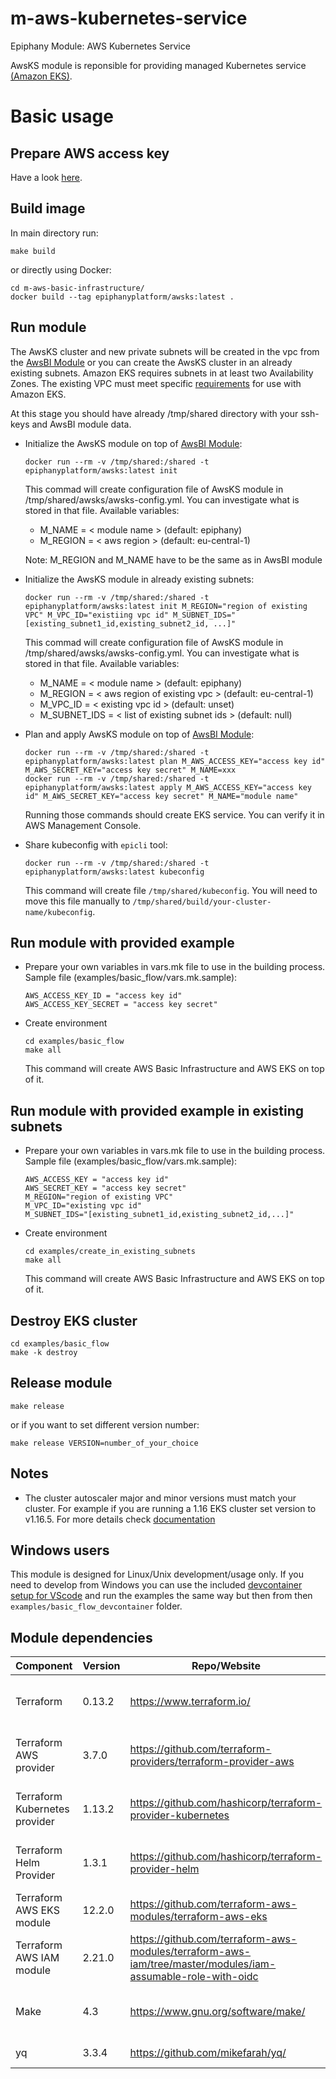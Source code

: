# m-aws-kubernetes-service

Epiphany Module: AWS Kubernetes Service

AwsKS module is reponsible for providing managed Kubernetes service [(Amazon EKS)](https://aws.amazon.com/eks/).

# Basic usage

## Prepare AWS access key

Have a look [here](https://docs.aws.amazon.com/general/latest/gr/aws-sec-cred-types.html#access-keys-and-secret-access-keys).

## Build image

In main directory run:

  ```shell
  make build
  ```

or directly using Docker:

  ```shell
  cd m-aws-basic-infrastructure/
  docker build --tag epiphanyplatform/awsks:latest .
  ```

## Run module

The AwsKS cluster and new private subnets will be created in the vpc from the [AwsBI Module](https://github.com/epiphany-platform/m-aws-basic-infrastructure) or you can create the AwsKS cluster in an already existing subnets. Amazon EKS requires subnets in at least two Availability Zones. The existing VPC must meet specific [requirements](https://docs.aws.amazon.com/eks/latest/userguide/network_reqs.html) for use with Amazon EKS.

At this stage you should have already /tmp/shared directory with your ssh-keys and AwsBI module data.

* Initialize the AwsKS module on top of [AwsBI Module](https://github.com/epiphany-platform/m-aws-basic-infrastructure):

  ```shell
  docker run --rm -v /tmp/shared:/shared -t epiphanyplatform/awsks:latest init
  ```

  This commad will create configuration file of AwsKS module in /tmp/shared/awsks/awsks-config.yml. You can investigate what is stored in that file.
  Available variables:
  * M_NAME = < module name > (default: epiphany)
  * M_REGION = < aws region > (default: eu-central-1)

  Note: M_REGION and M_NAME have to be the same as in AwsBI module

* Initialize the AwsKS module in already existing subnets:

  ```shell
  docker run --rm -v /tmp/shared:/shared -t epiphanyplatform/awsks:latest init M_REGION="region of existing VPC" M_VPC_ID="existiing vpc id" M_SUBNET_IDS="[existing_subnet1_id,existing_subnet2_id, ...]"
  ```

   This commad will create configuration file of AwsKS module in /tmp/shared/awsks/awsks-config.yml. You can investigate what is stored in that file.
  Available variables:
  * M_NAME = < module name > (default: epiphany)
  * M_REGION = < aws region of existing vpc > (default: eu-central-1)
  * M_VPC_ID = < existing vpc id > (default: unset)
  * M_SUBNET_IDS = < list of existing subnet ids > (default: null)

* Plan and apply AwsKS module on top of [AwsBI Module](https://github.com/epiphany-platform/m-aws-basic-infrastructure):

  ```shell
  docker run --rm -v /tmp/shared:/shared -t epiphanyplatform/awsks:latest plan M_AWS_ACCESS_KEY="access key id" M_AWS_SECRET_KEY="access key secret" M_NAME=xxx
  docker run --rm -v /tmp/shared:/shared -t epiphanyplatform/awsks:latest apply M_AWS_ACCESS_KEY="access key id" M_AWS_SECRET_KEY="access key secret" M_NAME="module name"
  ```

  Running those commands should create EKS service. You can verify it in AWS Management Console.

* Share kubeconfig with `epicli` tool:

  ```shell
  docker run --rm -v /tmp/shared:/shared -t epiphanyplatform/awsks:latest kubeconfig
  ```

  This command will create file `/tmp/shared/kubeconfig`. You will need to move this file manually to `/tmp/shared/build/your-cluster-name/kubeconfig`.

## Run module with provided example

* Prepare your own variables in vars.mk file to use in the building process. Sample file (examples/basic_flow/vars.mk.sample):

  ```shell
  AWS_ACCESS_KEY_ID = "access key id"
  AWS_ACCESS_KEY_SECRET = "access key secret"
  ```

* Create environment

  ```shell
  cd examples/basic_flow
  make all
  ```

  This command will create AWS Basic Infrastructure and AWS EKS on top of it.

## Run module with provided example in existing subnets

* Prepare your own variables in vars.mk file to use in the building process. Sample file (examples/basic_flow/vars.mk.sample):

  ```shell
  AWS_ACCESS_KEY = "access key id"
  AWS_SECRET_KEY = "access key secret"
  M_REGION="region of existing VPC"
  M_VPC_ID="existing vpc id"
  M_SUBNET_IDS="[existing_subnet1_id,existing_subnet2_id,...]"
  ```

* Create environment

  ```shell
  cd examples/create_in_existing_subnets
  make all
  ```

  This command will create AWS Basic Infrastructure and AWS EKS on top of it.

## Destroy EKS cluster

  ```shell
  cd examples/basic_flow
  make -k destroy
  ```

## Release module

  ```shell
  make release
  ```

or if you want to set different version number:

  ```shell
  make release VERSION=number_of_your_choice
  ```

## Notes

* The cluster autoscaler major and minor versions must match your cluster.
For example if you are running a 1.16 EKS cluster set version to v1.16.5.
For more details check [documentation](https://github.com/terraform-aws-modules/terraform-aws-eks/blob/master/docs/autoscaling.md#notes)

## Windows users

This module is designed for Linux/Unix development/usage only. If you need to develop from Windows you can use the included [devcontainer setup for VScode](https://code.visualstudio.com/docs/remote/containers-tutorial) and run the examples the same way but then from then ```examples/basic_flow_devcontainer``` folder.

## Module dependencies

| Component                     | Version | Repo/Website                                                                                                | License                                                           |
| ----------------------------- | ------- | ----------------------------------------------------------------------------------------------------------- | ----------------------------------------------------------------- |
| Terraform                     | 0.13.2  | https://www.terraform.io/                                                                                   | [Mozilla Public License 2.0](https://github.com/hashicorp/terraform/blob/master/LICENSE) |
| Terraform AWS provider        | 3.7.0   | https://github.com/terraform-providers/terraform-provider-aws                                               | [Mozilla Public License 2.0](https://github.com/terraform-providers/terraform-provider-aws/blob/master/LICENSE) |
| Terraform Kubernetes provider | 1.13.2  | https://github.com/hashicorp/terraform-provider-kubernetes                                                  | [Mozilla Public License 2.0](https://github.com/hashicorp/terraform-provider-kubernetes/blob/master/LICENSE) |
| Terraform Helm Provider       | 1.3.1   | https://github.com/hashicorp/terraform-provider-helm                                                        | [Mozilla Public License 2.0](https://github.com/hashicorp/terraform-provider-helm/blob/master/LICENSE) |
| Terraform AWS EKS module      | 12.2.0  | https://github.com/terraform-aws-modules/terraform-aws-eks                                                  | [Apache License 2.0](https://github.com/terraform-aws-modules/terraform-aws-eks/blob/master/LICENSE) |
| Terraform AWS IAM module      | 2.21.0  | https://github.com/terraform-aws-modules/terraform-aws-iam/tree/master/modules/iam-assumable-role-with-oidc | [Apache License 2.0](https://github.com/terraform-aws-modules/terraform-aws-iam/blob/master/LICENSE) |
| Make                          | 4.3     | https://www.gnu.org/software/make/                                                                          | [GNU General Public License](https://www.gnu.org/licenses/gpl-3.0.html) |
| yq                            | 3.3.4   | https://github.com/mikefarah/yq/                                                                            | [MIT License](https://github.com/mikefarah/yq/blob/master/LICENSE) |

